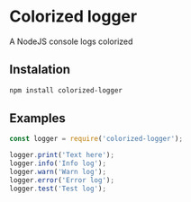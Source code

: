 # Colorized logger
A NodeJS console logs colorized


## Instalation

```bash
npm install colorized-logger
```

## Examples

```js
const logger = require('colorized-logger');

logger.print('Text here');
logger.info('Info log');
logger.warn('Warn log');
logger.error('Error log');
logger.test('Test log');
```

